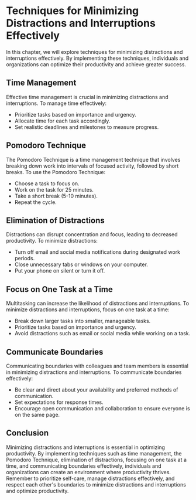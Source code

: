 # Techniques for Minimizing Distractions and Interruptions Effectively

In this chapter, we will explore techniques for minimizing distractions and interruptions effectively. By implementing these techniques, individuals and organizations can optimize their productivity and achieve greater success.

Time Management
---------------

Effective time management is crucial in minimizing distractions and interruptions. To manage time effectively:

* Prioritize tasks based on importance and urgency.
* Allocate time for each task accordingly.
* Set realistic deadlines and milestones to measure progress.

Pomodoro Technique
------------------

The Pomodoro Technique is a time management technique that involves breaking down work into intervals of focused activity, followed by short breaks. To use the Pomodoro Technique:

* Choose a task to focus on.
* Work on the task for 25 minutes.
* Take a short break (5-10 minutes).
* Repeat the cycle.

Elimination of Distractions
---------------------------

Distractions can disrupt concentration and focus, leading to decreased productivity. To minimize distractions:

* Turn off email and social media notifications during designated work periods.
* Close unnecessary tabs or windows on your computer.
* Put your phone on silent or turn it off.

Focus on One Task at a Time
---------------------------

Multitasking can increase the likelihood of distractions and interruptions. To minimize distractions and interruptions, focus on one task at a time:

* Break down larger tasks into smaller, manageable tasks.
* Prioritize tasks based on importance and urgency.
* Avoid distractions such as email or social media while working on a task.

Communicate Boundaries
----------------------

Communicating boundaries with colleagues and team members is essential in minimizing distractions and interruptions. To communicate boundaries effectively:

* Be clear and direct about your availability and preferred methods of communication.
* Set expectations for response times.
* Encourage open communication and collaboration to ensure everyone is on the same page.

Conclusion
----------

Minimizing distractions and interruptions is essential in optimizing productivity. By implementing techniques such as time management, the Pomodoro Technique, elimination of distractions, focusing on one task at a time, and communicating boundaries effectively, individuals and organizations can create an environment where productivity thrives. Remember to prioritize self-care, manage distractions effectively, and respect each other's boundaries to minimize distractions and interruptions and optimize productivity.
